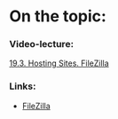 # On the topic:

### Video-lecture:

[19.3. Hosting Sites. FileZilla](https://go.skillbox.ru/profession/profession-fullstack-js/weblayout/a743236c-347b-4794-aa85-abb3592b6738/videolesson)

### Links:

- [FileZilla](https://filezilla.ru/)
